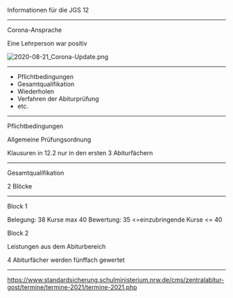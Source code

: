 Informationen für die JGS 12

---

Corona-Ansprache

Eine Lehrperson war positiv


![2020-08-21_Corona-Update.png](2020-08-21_Corona-Update.png)

---

- Pflichtbedingungen
- Gesamtqualifikation
- Wiederholen
- Verfahren der Abiturprüfung
- etc.


---

Pflichtbedingungen

Allgemeine Prüfungsordnung

Klausuren in 12.2 nur in den ersten 3 Abiturfächern

---

Gesamtqualifikation

2 Blöcke

---

Block 1

Belegung: 38 Kurse max 40
Bewertung: 35 <=einzubringende Kurse <= 40

Block 2

Leistungen aus dem Abiturbereich

4 Abiturfächer werden fünffach gewertet

---

https://www.standardsicherung.schulministerium.nrw.de/cms/zentralabitur-gost/termine/termine-2021/termine-2021.php

